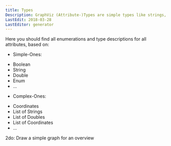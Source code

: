 ```yaml
---
title: Types
Description: GraphViz (Attribute-)Types are simple types like strings, boolean or double, enumeration or complex ones linke pointList
LastEdit: 2018-03-28
LastEditor: generator
---
```


Here you should find all enumerations and type descriptions for all attributes, based on:  

* Simple-Ones:
- Boolean
- String
- Double
- Enum
- ...

* Complex-Ones:
- Coordinates
- List of Strings
- List of Doubles
- List of Coordinates
- ...

2do: Draw a simple graph for an overview  